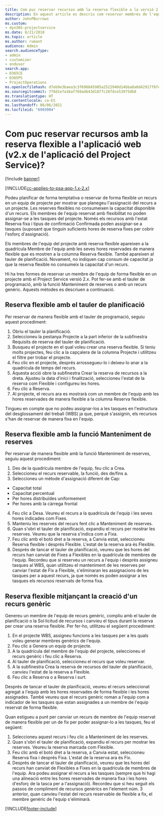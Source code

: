 ```yaml
---
title: Com puc reservar recursos amb la reserva flexible a la versió 2.x de l'aplicació?
description: En aquest article es descriu com reservar membres de l'equip del projecte mitjançant la reserva flexible amb el Project Service.
author: JohnPBurrows
ms.custom:
- dyn365-projectservice
ms.date: 8/21/2018
ms.topic: article
ms.author: rumant
audience: Admin
search.audienceType:
- admin
- customizer
- enduser
search.app:
- D365CE
- D365PS
- ProjectOperations
ms.openlocfilehash: d7eb9e3baea3c3f696845905a2522940d14bba8a8d42917f8fe1b90c7c443747
ms.sourcegitcommit: 7f8d1e7a16af769adb43d1877c28fdce53975db8
ms.translationtype: HT
ms.contentlocale: ca-ES
ms.lasthandoff: 08/06/2021
ms.locfileid: "6993904"
---
```

# <a name="how-do-i-soft-book-resources-in-the-web-app-project-service-app-v2x"></a>Com puc reservar recursos amb la reserva flexible a l'aplicació web (v2.x de l'aplicació del Project Service)?

[!include [banner](../includes/psa-now-project-operations.md)]

[!INCLUDE[cc-applies-to-psa-app-1.x-2.x](../includes/cc-applies-to-psa-app-1x-2x.md)]

Podeu planificar de forma temptativa o reservar de forma flexible un recurs en un equip de projecte per mostrar que planegeu l'assignació del recurs a un projecte. Les reserves flexibles no consumeixen la capacitat disponible d'un recurs. Els membres de l'equip reservat amb flexibilitat no poden assignar-se a les tasques del projecte. Només els recursos amb l'estat Reserva fixa i tipus de confirmació Confirmada poden assignar-se a tasques (suposant que tinguin suficients hores de reserva fixes per cobrir l'esforç d'assignació).

Els membres de l'equip del projecte amb reserva flexible apareixen a la quadrícula Membre de l'equip amb les seves hores reservades de manera flexible que es mostren a la columna Reserva flexible. També apareixen al tauler de planificació. Novament, no indiquen cap consum de capacitat ja que la reserva flexible no consumeix la capacitat d'un recurs.

Hi ha tres formes de reservar un membre de l'equip de forma flexible en un projecte amb el Project Service versió 2.x. Pot fer-se amb el tauler de programació, amb la funció Manteniment de reserves o amb un recurs genèric. Aquests mètodes es descriuen a continuació.

## <a name="soft-book-with-the-schedule-board"></a>Reserva flexible amb el tauler de planificació

Per reservar de manera flexible amb el tauler de programació, seguiu aquest procediment: 
1. Obriu el tauler la planificació.
2. Seleccioneu la pestanya Projecte a la part inferior de la subfinestra Requisits de reserva del tauler de planificació.
3. Busqueu el projecte en el qual voleu crear una reserva flexible. Si teniu molts projectes, feu clic a la capçalera de la columna Projecte i utilitzeu el filtre per trobar el projecte.
4. Feu clic en el projecte, després arrossegueu-lo i deixeu-lo anar a la quadrícula de temps del recurs.
5. Aquesta acció obre la subfinestra Crear la reserva de recursos a la dreta. Ajusteu la data d'inici i finalització, seleccioneu l'estat de la reserva com Flexible i configureu les hores. 
6. Feu clic a Reserva.
7. Al projecte, el recurs ara es mostrarà com un membre de l'equip amb les hores reservades de manera flexible a la columna Reserva flexible.

Tingueu en compte que no podeu assignar-los a les tasques en l'estructura del desglossament del treball (WBS) ja que, perquè s'assignin, els recursos s'han de reservar de manera fixa en l'equip.

## <a name="soft-book-using-the-maintain-bookings-feature"></a>Reserva flexible amb la funció Manteniment de reserves

Per reservar de manera flexible amb la funció Manteniment de reserves, seguiu aquest procediment:
1. Des de la quadrícula membre de l'equip, feu clic a Crea.
2. Seleccioneu el recurs reservable, la funció, des de/fins a.
3. Seleccioneu un mètode d'assignació diferent de Cap:
- Capacitat total
- Capacitat percentual
- Per hores distribuïdes uniformement
- Per hores amb la càrrega frontal
4. Feu clic a Desa. Veureu el recurs a la quadrícula de l'equip i les seves hores indicades com Fixes.
5. Manteniu les reserves del recurs fent clic a Manteniment de reserves.
6. Quan s'obri el tauler de planificació, expandiu el recurs per mostrar les reserves. Veureu que la reserva s'indica com a Fixa.
7. Feu clic amb el botó dret a la reserva, a Canvia estat, seleccioneu Reserva flexible i després Flexible. L'estat de la reserva ara és Flexible.
8. Després de tancar el tauler de planificació, veureu que les hores del recurs han canviat de Fixes a Flexibles en la quadrícula de membres de l'equip.
Recordeu que si reserveu un recurs a l'equip i després assigneu tasques al WBS, quan utilitzeu el manteniment de les reserves per canviar l'estat de Fix a Flexible, s'eliminaran les assignacions de les tasques per a aquest recurs, ja que només es poden assignar a les tasques els recursos reservats de forma fixa.

## <a name="soft-book-by-creating-a-generic-resource"></a>Reserva flexible mitjançant la creació d'un recurs genèric

Genereu un membre de l'equip de recurs genèric, compliu amb el tauler de planificació o la Sol·licitud de recursos i canvieu el tipus durant la reserva per crear una reserva flexible.
Per fer-ho, utilitzeu el següent procediment:

1. En el projecte WBS, assigneu funcions a les tasques per a les quals voleu generar membres genèrics de l'equip.
2. Feu clic a Genera un equip de projecte.
3. A la quadrícula del membre de l'equip del projecte, seleccioneu el recurs genèric i feu clic a Reserva.
4. Al tauler de planificació, seleccioneu el recurs que voleu reservar.
5. A la subfinestra Crea la reserva de recursos del tauler de planificació, canvieu l'estat de la reserva a Flexible.
6. Feu clic a Reserva o a Reserva i surt.

Després de tancar el tauler de planificació, veureu el recurs seleccionat agregat a l'equip amb les hores reservades de forma flexible i les hores assignades. També veureu que el recurs genèric roman a l'equip com a indicador de les tasques que estan assignades a un membre de l'equip reservat de forma flexible.

Quan estigueu a punt per canviar un recurs de membre de l'equip reservat de manera flexible per un de fix per poder assignar-lo a les tasques, feu el següent:

1. Seleccioneu aquest recurs i feu clic a Manteniment de les reserves.
2. Quan s'obri el tauler de planificació, expandiu el recurs per mostrar les reserves. Veureu la reserva marcada com Flexible.
3. Feu clic amb el botó dret a la reserva, a Canvia estat, seleccioneu Reserva fixa i després Fixa. L'estat de la reserva ara és Fix.
4. Després de tancar el tauler de planificació, veureu que les hores del recurs han canviat de Flexibles a Fixes en la quadrícula de membres de l'equip. Ara podeu assignar el recurs a les tasques (sempre que hi hagi una alineació entre les hores reservades de manera fixa i les hores d'esforç de la tasca per a l'assignació). Recordeu que si heu seguit els passos de compliment de recursos genèrics en l'element núm. 3 anterior, quan canvieu l'estat del recurs reservable de flexible a fix, el membre genèric de l'equip s'eliminarà.


[!INCLUDE[footer-include](../includes/footer-banner.md)]